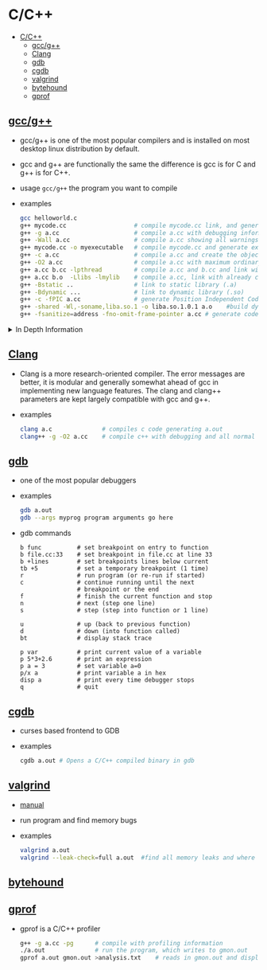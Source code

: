 # C/C++

- [C/C++](#cc)
  - [gcc/g++](#gccg)
  - [Clang](#clang)
  - [gdb](#gdb)
  - [cgdb](#cgdb)
  - [valgrind](#valgrind)
  - [bytehound](#bytehound)
  - [gprof](#gprof)

## [gcc/g++]([http://manpages.ubuntu.com/manpages/jammy/en/man1/gcc.1.html])

- gcc/g++ is one of the most popular compilers and is installed on most desktop linux distribution by default.
- gcc and g++ are functionally the same the difference is gcc is for C and g++ is for C++.
- usage `gcc/g++` the program you want to compile
- examples

  ```bash
  gcc helloworld.c
  g++ mycode.cc                   # compile mycode.cc link, and generate executable a.out
  g++ -g a.cc                     # compile a.cc with debugging information
  g++ -Wall a.cc                  # compile a.cc showing all warnings (clean your code!)
  g++ mycode.cc -o myexecutable   # compile mycode.cc and generate executable myexecutable
  g++ -c a.cc                     # compile a.cc and create the object file a.o
  g++ -O2 a.cc                    # compile a.cc with maximum ordinary optimization
  g++ a.cc b.cc -lpthread         # compile a.cc and b.cc and link with pthread library
  g++ a.cc b.o  -Llibs -lmylib    # compile a.cc, link with already compiled b.o with library in directory libs libmylib.a or libmylib.so (on linux)
  g++ -Bstatic ..                 # link to static library (.a)
  g++ -Bdynamic ...               # link to dynamic library (.so)
  g++ -c -fPIC a.cc               # generate Position Independent Code suitable for putting in shared object
  g++ -shared -Wl,-soname,liba.so.1 -o liba.so.1.0.1 a.o    #build dynamic library
  g++ -fsanitize=address -fno-omit-frame-pointer a.cc # generate code testing memory bounds
  ```

<details><summary>In Depth Information</summary>

- gcc vs g++
- Flags
  - Optimizing
    - -O0 This is the default. this has the fastest compile time and is bent for debugging
    - -O1 Optimize This turns on basic optimizations
    - -O2 Optimize even more. This turns on nearly all supported optimizations that that gcc has.
    - -O3 Optimize yet more. This turns on agressive optimizations that can cause problems.
  - Debugging
    - -g Add debugging symbols so the program can be debugged [gdb/cgdb](./gdb-cgdb.md)

- Link Library
  - libxxx.a                # static link library (archive)
  - libxxx.so               # dynamic link library on linux
  - xxx.lib                 # front end sort of equivalent to .a on windows
  - xxx.dll                 # dynamic link library on Windows
  - xxx.dylib               # dynamic link library on Mac OSX

- Position Independent Code

</details>

## [Clang](http://manpages.ubuntu.com/manpages/jammy/en/man3/Clang.3.html)

- Clang is a more research-oriented compiler. The error messages are better, it is modular and generally somewhat ahead of gcc in implementing new language features. The clang and clang++ parameters are kept largely compatible with gcc and g++.
- examples

  ```bash
  clang a.c              # compiles c code generating a.out
  clang++ -g -O2 a.cc    # compile c++ with debugging and all normal optimization on   
  ```

## [gdb](http://manpages.ubuntu.com/manpages/jammy/en/man1/gdb.1.html)

- one of the most popular debuggers
- examples
  
  ```bash
  gdb a.out
  gdb --args myprog program arguments go here
  ```

- gdb commands

  ```gdb
  b func          # set breakpoint on entry to function
  b file.cc:33    # set breakpoint in file.cc at line 33
  b +lines        # set breakpoints lines below current
  tb +5           # set a temporary breakpoint (1 time)
  r               # run program (or re-run if started)
  c               # continue running until the next
                  # breakpoint or the end
  f               # finish the current function and stop
  n               # next (step one line)
  s               # step (step into function or 1 line)

  u               # up (back to previous function)
  d               # down (into function called)
  bt              # display stack trace

  p var           # print current value of a variable
  p 5*3+2.6       # print an expression
  p a = 3         # set variable a=0
  p/x a           # print variable a in hex
  disp a          # print every time debugger stops
  q               # quit

  ```



## [cgdb](http://manpages.ubuntu.com/manpages/jammy/en/man1/cgdb.1.html)

- curses based frontend to GDB
- examples

  ```bash
  cgdb a.out # Opens a C/C++ compiled binary in gdb
  ```

## [valgrind](http://manpages.ubuntu.com/manpages/jammy/en/man1/valgrind.1.html)

- [manual](https://valgrind.org/docs/manual/manual.html)
- run program and find memory bugs
- examples

  ```bash
  valgrind a.out
  valgrind --leak-check=full a.out  #find all memory leaks and where they occurred
  ```

## [bytehound](https://github.com/koute/bytehound/releases)

## [gprof](http://manpages.ubuntu.com/manpages/jammy/en/man1/gprof.1.html)

- gprof is a C/C++ profiler

  ```bash
  g++ -g a.cc -pg      # compile with profiling information
  ./a.out              # run the program, which writes to gmon.out
  gprof a.out gmon.out >analysis.txt    # reads in gmon.out and displays the profiling information
  ```
